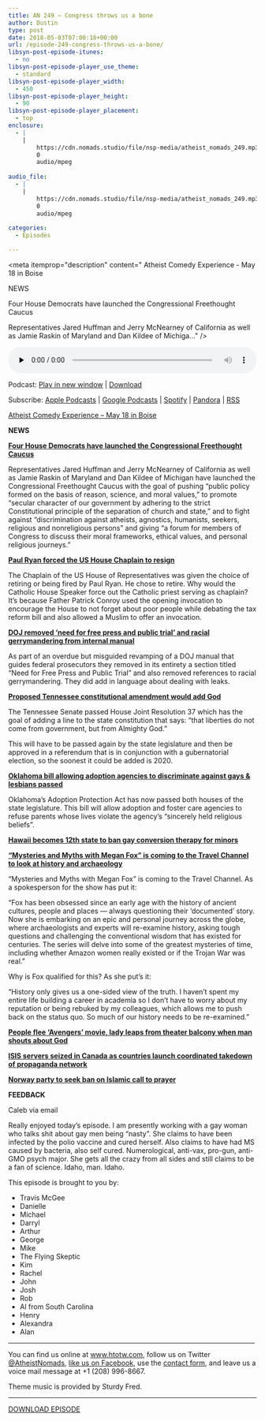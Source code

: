 ```yaml
---
title: AN 249 – Congress throws us a bone
author: Dustin
type: post
date: 2018-05-03T07:00:18+00:00
url: /episode-249-congress-throws-us-a-bone/
libsyn-post-episode-itunes:
  - no
libsyn-post-episode-player_use_theme:
  - standard
libsyn-post-episode-player_width:
  - 450
libsyn-post-episode-player_height:
  - 90
libsyn-post-episode-player_placement:
  - top
enclosure:
  - |
    |
        https://cdn.nomads.studio/file/nsp-media/atheist_nomads_249.mp3
        0
        audio/mpeg
        
audio_file:
  - |
    |
        https://cdn.nomads.studio/file/nsp-media/atheist_nomads_249.mp3
        0
        audio/mpeg
        
categories:
  - Episodes

---
```

<div itemscope itemtype="http://schema.org/AudioObject">
  <meta itemprop="name" content="Episode 249 &#8211; Congress throws us a bone" />
  
  <meta itemprop="uploadDate" content="2018-05-03T01:00:18-06:00" />
  
  <meta itemprop="encodingFormat" content="audio/mpeg" />
  
  <meta itemprop="description" content="
Atheist Comedy Experience - May 18 in Boise

NEWS

Four House Democrats have launched the Congressional Freethought Caucus

Representatives Jared Huffman and Jerry McNearney of California as well as Jamie Raskin of Maryland and Dan Kildee of Michiga..." />
  
  <meta itemprop="contentUrl" content="https://dts.podtrac.com/redirect.mp3/cdn.nomads.studio/file/nsp-media/atheist_nomads_249.mp3" />
  </p> 
  
  <div class="powerpress_player" id="powerpress_player_8512">
    <audio class="wp-audio-shortcode" id="audio-1728-256" preload="none" style="width: 100%;" controls="controls"><source type="audio/mpeg" src="https://dts.podtrac.com/redirect.mp3/cdn.nomads.studio/file/nsp-media/atheist_nomads_249.mp3?_=256" /><a href="https://dts.podtrac.com/redirect.mp3/cdn.nomads.studio/file/nsp-media/atheist_nomads_249.mp3">https://dts.podtrac.com/redirect.mp3/cdn.nomads.studio/file/nsp-media/atheist_nomads_249.mp3</a></audio>
  </div>
</div>

<p class="powerpress_links powerpress_links_mp3">
  Podcast: <a href="https://dts.podtrac.com/redirect.mp3/cdn.nomads.studio/file/nsp-media/atheist_nomads_249.mp3" class="powerpress_link_pinw" target="_blank" title="Play in new window" onclick="return powerpress_pinw('https://htotw.com/?powerpress_pinw=1728-podcast');" rel="nofollow">Play in new window</a> | <a href="https://dts.podtrac.com/redirect.mp3/cdn.nomads.studio/file/nsp-media/atheist_nomads_249.mp3" class="powerpress_link_d" title="Download" rel="nofollow" download="atheist_nomads_249.mp3">Download</a>
</p>

<p class="powerpress_links powerpress_subscribe_links">
  Subscribe: <a href="https://podcasts.apple.com/us/podcast/humanists-take-on-the-world/id530050098?mt=2&ls=1" class="powerpress_link_subscribe powerpress_link_subscribe_itunes" target="_blank" title="Subscribe on Apple Podcasts" rel="nofollow">Apple Podcasts</a> | <a href="https://www.google.com/podcasts?feed=aHR0cDovL2F0aGVpc3Rub21hZHMubGlic3luLmNvbS9yc3M%3D" class="powerpress_link_subscribe powerpress_link_subscribe_googleplay" target="_blank" title="Subscribe on Google Podcasts" rel="nofollow">Google Podcasts</a> | <a href="https://open.spotify.com/show/3LzK2xZGike6Tc1GEMtMbr?si=LieN9SNuTpq96smuaUsH8A" class="powerpress_link_subscribe powerpress_link_subscribe_spotify" target="_blank" title="Subscribe on Spotify" rel="nofollow">Spotify</a> | <a href="https://www.pandora.com/podcast/atheist-nomads/PC:10122?corr=62071012&part=ug" class="powerpress_link_subscribe powerpress_link_subscribe_pandora" target="_blank" title="Subscribe on Pandora" rel="nofollow">Pandora</a> | <a href="https://htotw.com/feed/podcast/" class="powerpress_link_subscribe powerpress_link_subscribe_rss" target="_blank" title="Subscribe via RSS" rel="nofollow">RSS</a>
</p>

  
<a href="https://www.eventbrite.com/e/the-atheist-comedy-experience-tickets-42304819855?aff=eac2" target="_blank" rel="noopener">Atheist Comedy Experience &#8211; May 18 in Boise</a>

**NEWS**

<a href="http://thehill.com/homenews/house/385573-dem-reps-launch-congressional-freethought-caucus" target="_blank" rel="noopener"><b>Four House Democrats have launched the Congressional Freethought Caucus</b></a>

Representatives Jared Huffman and Jerry McNearney of California as well as Jamie Raskin of Maryland and Dan Kildee of Michigan have launched the Congressional Freethought Caucus with the goal of pushing “public policy formed on the basis of reason, science, and moral values,” to promote “secular character of our government by adhering to the strict Constitutional principle of the separation of church and state,” and to fight against “discrimination against atheists, agnostics, humanists, seekers, religious and nonreligious persons” and giving “a forum for members of Congress to discuss their moral frameworks, ethical values, and personal religious journeys.”

<a href="http://thehill.com/homenews/house/385035-house-chaplain-forced-out-by-ryan" target="_blank" rel="noopener"><b>Paul Ryan forced the US House Chaplain to resign</b></a>

The Chaplain of the US House of Representatives was given the choice of retiring or being fired by Paul Ryan. He chose to retire. Why would the Catholic House Speaker force out the Catholic priest serving as chaplain? It’s because Father Patrick Conroy used the opening invocation to encourage the House to not forget about poor people while debating the tax reform bill and also allowed a Muslim to offer an invocation.

<a href="http://nymag.com/daily/intelligencer/2018/04/doj-erases-need-for-free-press-from-internal-manual.html" target="_blank" rel="noopener"><b>DOJ removed ‘need for free press and public trial’ and racial gerrymandering from internal manual</b></a>

As part of an overdue but misguided revamping of a DOJ manual that guides federal prosecutors they removed in its entirety a section titled “Need for Free Press and Public Trial” and also removed references to racial gerrymandering. They did add in language about dealing with leaks.

<a href="https://www.au.org/blogs/wall-of-separation/proposed-amendment-would-insert-god-into-tennessee-constitution" target="_blank" rel="noopener"><b>Proposed Tennessee constitutional amendment would add God</b></a>

The Tennessee Senate passed House Joint Resolution 37 which has the goal of adding a line to the state constitution that says: “that liberties do not come from government, but from Almighty God.”

This will have to be passed again by the state legislature and then be approved in a referendum that is in conjunction with a gubernatorial election, so the soonest it could be added is 2020.

<a href="https://www.lgbtqnation.com/2018/04/bill-making-legal-ban-gays-lesbians-adopting-passes-oklahoma/" target="_blank" rel="noopener"><b>Oklahoma bill allowing adoption agencies to discriminate against gays & lesbians passed</b></a>

Oklahoma’s Adoption Protection Act has now passed both houses of the state legislature. This bill will allow adoption and foster care agencies to refuse parents whose lives violate the agency’s “sincerely held religious beliefs”.

<a href="http://www.hawaiinewsnow.com/story/38062699/hawaii-becomes-12th-state-to-ban-gay-conversion-therapy-for-minors" target="_blank" rel="noopener"><b>Hawaii becomes 12th state to ban gay conversion therapy for minors</b></a>

<a href="https://www.inverse.com/article/44153-megan-fox-conspiracy-theory-show-archaeologists-pissed" target="_blank" rel="noopener"><b>“Mysteries and Myths with Megan Fox” is coming to the Travel Channel to look at history and archaeology</b></a>

“Mysteries and Myths with Megan Fox” is coming to the Travel Channel. As a spokesperson for the show has put it:

“Fox has been obsessed since an early age with the history of ancient cultures, people and places — always questioning their ‘documented’ story. Now she is embarking on an epic and personal journey across the globe, where archaeologists and experts will re-examine history, asking tough questions and challenging the conventional wisdom that has existed for centuries. The series will delve into some of the greatest mysteries of time, including whether Amazon women really existed or if the Trojan War was real.”

Why is Fox qualified for this? As she put’s it:

“History only gives us a one-sided view of the truth. I haven’t spent my entire life building a career in academia so I don’t have to worry about my reputation or being rebuked by my colleagues, which allows me to push back on the status quo. So much of our history needs to be re-examined.”

<a href="https://www.redlandsdailyfacts.com/2018/04/27/people-flee-avengers-movie-lady-leaps-from-theater-balcony-when-man-shouts-about-god/" target="_blank" rel="noopener"><b>People flee ‘Avengers’ movie, lady leaps from theater balcony when man shouts about God</b></a>

<a href="https://globalnews.ca/news/4171947/canada-isis-propaganda/" target="_blank" rel="noopener"><b>ISIS servers seized in Canada as countries launch coordinated takedown of propaganda network<b></b></b></a>

<a href="https://www.thelocal.no/20180425/norways-party-to-seek-ban-on-islamic-call-to-prayer" target="_blank" rel="noopener"><b>Norway party to seek ban on Islamic call to prayer</b></a>

**FEEDBACK**

Caleb via email

Really enjoyed today’s episode. I am presently working with a gay woman who talks shit about gay men being “nasty”. She claims to have been infected by the polio vaccine and cured herself. Also claims to have had MS caused by bacteria, also self cured. Numerological, anti-vax, pro-gun, anti-GMO psych major. She gets all the crazy from all sides and still claims to be a fan of science. Idaho, man. Idaho.

This episode is brought to you by:

* Travis McGee  
* Danielle  
* Michael  
* Darryl  
* Arthur  
* George  
* Mike  
* The Flying Skeptic  
* Kim  
* Rachel  
* John  
* Josh  
* Rob  
* Al from South Carolina  
* Henry  
* Alexandra  
* Alan

<hr width="500" />

You can find us online at <a href="https://www.htotw.com/" target="_blank" rel="noopener">www.htotw.com</a>, follow us on Twitter <a href="https://htotw.com/twitter" target="_blank" rel="noopener">@AtheistNomads</a>, <a href="https://htotw.com/facebook" target="_blank" rel="noopener">like us on Facebook</a>, use the [contact form](https://htotw.com/contact), and leave us a voice mail message at +1 (208) 996-8667.

Theme music is provided by Sturdy Fred.

<hr width="”500”" />

<a href="https://dts.podtrac.com/redirect.mp3/cdn.nomads.studio/file/nsp-media/atheist_nomads_249.mp3" target="_blank" rel="noopener">DOWNLOAD EPISODE</a>